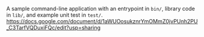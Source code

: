 A sample command-line application with an entrypoint in `bin/`, library code
in `lib/`, and example unit test in `test/`.
https://docs.google.com/document/d/1aWUOosukznrYmOMmZ0jvPUnh2PU_C3TarfVQDuxiFQc/edit?usp=sharing